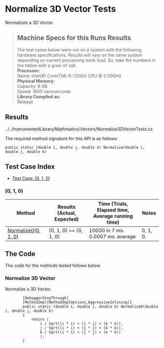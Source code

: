 # Normalize 3D Vector Tests

Normalizes a 3D Vector.

> ## Machine Specs for this Runs Results
> The test cases below were run on a system with the following hardware specifications. Results will vary on the same system depending on current processing work load. So, take the numbers in the tables with a grain of salt.  
> **Processor:**  
> Name: Intel(R) Core(TM) i5-7200U CPU @ 2.50GHz  
  > **Physical Memory:**  
> Capacity: 8 GB  
> Speed: 1600 nanoseconds  
  > **Library Compiled as:**  
> Release  

## Results

../../InstrumentedLibrary/Mathmatics/Vectors/Normalize3DVectorTests.cs

The required method signature for this API is as follows:

```CSharp
public static (double i, double j, double k) Normalize(double i, double j, double k)
```

## Test Case Index

- [Test Case: (0, 1, 0)](#0,-1,-0)

### (0, 1, 0)

| Method | Results (Actual, Expected) | Time (Trials, Elapsed time, Average running time) | Notes |
|---|---|---|---|
| [Normalize0(0, 1, 0)](#Normalize-3D-Vector) | (0, 1, 0) == (0, 1, 0) | 10000 in 7 ms. 0.0007 ms. average | 0, 1, 0. |

## The Code

The code for the methods tested follows below.

### Normalize 3D Vector

Normalize a 3D Vector.  

```CSharp
        [DebuggerStepThrough]
        [MethodImpl(MethodImplOptions.AggressiveInlining)]
        public static (double i, double j, double k) Normalize0(double i, double j, double k)
        {
            return (
                i / Sqrt((i * i) + (j * j) + (k * k)),
                j / Sqrt((i * i) + (j * j) + (k * k)),
                k / Sqrt((i * i) + (j * j) + (k * k))
                );
        }
```


